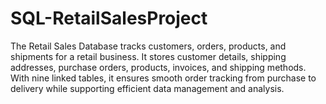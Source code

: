 # SQL-RetailSalesProject
The Retail Sales Database tracks customers, orders, products, and shipments for a retail business. It stores customer details, shipping addresses, purchase orders, products, invoices, and shipping methods. With nine linked tables, it ensures smooth order tracking from purchase to delivery while supporting efficient data management and analysis.
